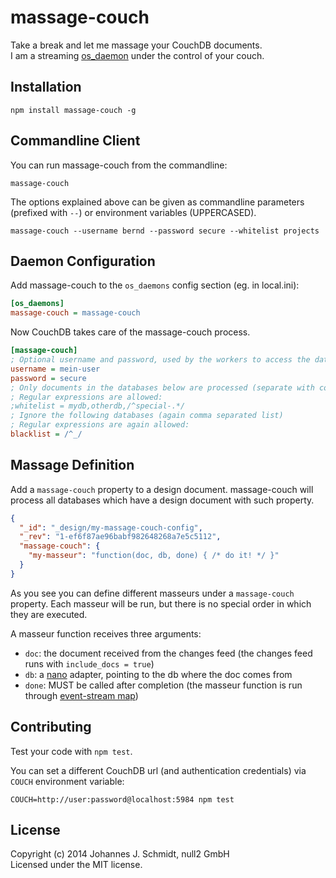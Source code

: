 # massage-couch
Take a break and let me massage your CouchDB documents.  
I am a streaming [os_daemon](http://docs.couchdb.org/en/latest/config/externals.html#os_daemons) under the control of your couch.  

## Installation
```shell
npm install massage-couch -g
```

## Commandline Client
You can run massage-couch from the commandline:
```shell
massage-couch
```

The options explained above can be given as commandline parameters (prefixed with
`--`) or environment variables (UPPERCASED).

```shell
massage-couch --username bernd --password secure --whitelist projects
```

## Daemon Configuration
Add massage-couch to the `os_daemons` config section (eg. in local.ini):

```ini
[os_daemons]
massage-couch = massage-couch
```

Now CouchDB takes care of the massage-couch process.

```ini
[massage-couch]
; Optional username and password, used by the workers to access the database
username = mein-user
password = secure
; Only documents in the databases below are processed (separate with comma).
; Regular expressions are allowed:
;whitelist = mydb,otherdb,/^special-.*/
; Ignore the following databases (again comma separated list)
; Regular expressions are again allowed:
blacklist = /^_/
```

## Massage Definition
Add a `massage-couch` property to a design document.
massage-couch will process all databases which have a design document with such
property.

```json
{
  "_id": "_design/my-massage-couch-config",
  "_rev": "1-ef6f87ae96babf982648268a7e5c5112",
  "massage-couch": {
    "my-masseur": "function(doc, db, done) { /* do it! */ }"
  }
}
```

As you see you can define different masseurs under a `massage-couch` property.
Each masseur will be run, but there is no special order in which they are
executed.

A masseur function receives three arguments:
* `doc`: the document received from the changes feed (the changes feed runs with `include_docs = true`)
* `db`: a [nano](https://github.com/dscape/nano) adapter, pointing to the db where the doc comes from
* `done`: MUST be called after completion
  (the masseur function is run through [event-stream map](https://github.com/dominictarr/event-stream#map-asyncfunction))

## Contributing
Test your code with `npm test`.

You can set a different CouchDB url (and authentication credentials) via `COUCH` environment variable:
```shell
COUCH=http://user:password@localhost:5984 npm test
```

## License
Copyright (c) 2014 Johannes J. Schmidt, null2 GmbH  
Licensed under the MIT license.
